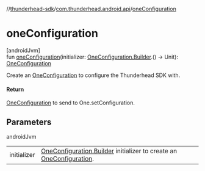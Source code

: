 //[thunderhead-sdk](../../index.md)/[com.thunderhead.android.api](index.md)/[oneConfiguration](one-configuration.md)

# oneConfiguration

[androidJvm]\
fun [oneConfiguration](one-configuration.md)(initializer: [OneConfiguration.Builder](../com.thunderhead.android.api.configuration/-one-configuration/-builder/index.md).() -> Unit): [OneConfiguration](../com.thunderhead.android.api.configuration/-one-configuration/index.md)

Create an [OneConfiguration](../com.thunderhead.android.api.configuration/-one-configuration/index.md) to configure the Thunderhead SDK with.

#### Return

[OneConfiguration](../com.thunderhead.android.api.configuration/-one-configuration/index.md) to send to One.setConfiguration.

## Parameters

androidJvm

| | |
|---|---|
| initializer | [OneConfiguration.Builder](../com.thunderhead.android.api.configuration/-one-configuration/-builder/index.md) initializer to create an [OneConfiguration](../com.thunderhead.android.api.configuration/-one-configuration/index.md). |
